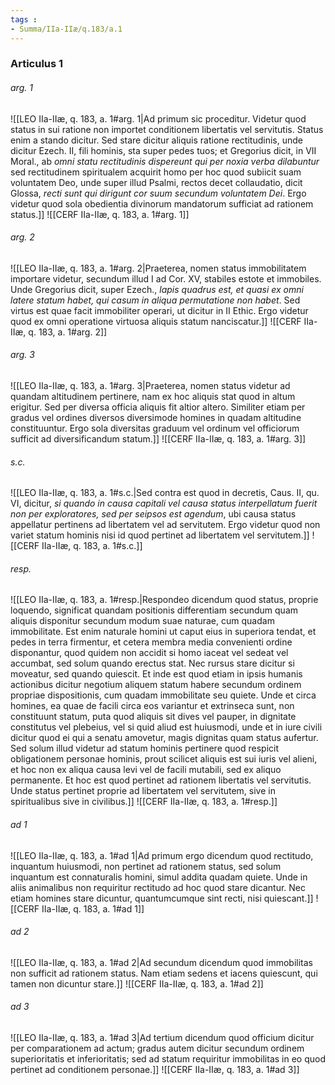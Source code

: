 ```yaml
---
tags : 
- Summa/IIa-IIæ/q.183/a.1
---
```


### Articulus 1

###### arg. 1
![[LEO IIa-IIæ, q. 183, a. 1#arg. 1|Ad primum sic proceditur. Videtur quod status in sui ratione non importet conditionem libertatis vel servitutis. Status enim a stando dicitur. Sed stare dicitur aliquis ratione rectitudinis, unde dicitur Ezech. II, fili hominis, sta super pedes tuos; et Gregorius dicit, in VII Moral., ab *omni statu rectitudinis dispereunt qui per noxia verba dilabuntur* sed rectitudinem spiritualem acquirit homo per hoc quod subiicit suam voluntatem Deo, unde super illud Psalmi, rectos decet collaudatio, dicit Glossa, *recti sunt qui dirigunt cor suum secundum voluntatem Dei*. Ergo videtur quod sola obedientia divinorum mandatorum sufficiat ad rationem status.]]
![[CERF IIa-IIæ, q. 183, a. 1#arg. 1]]

###### arg. 2
![[LEO IIa-IIæ, q. 183, a. 1#arg. 2|Praeterea, nomen status immobilitatem importare videtur, secundum illud I ad Cor. XV, stabiles estote et immobiles. Unde Gregorius dicit, super Ezech., *lapis quadrus est, et quasi ex omni latere statum habet, qui casum in aliqua permutatione non habet*. Sed virtus est quae facit immobiliter operari, ut dicitur in II Ethic. Ergo videtur quod ex omni operatione virtuosa aliquis statum nanciscatur.]]
![[CERF IIa-IIæ, q. 183, a. 1#arg. 2]]

###### arg. 3
![[LEO IIa-IIæ, q. 183, a. 1#arg. 3|Praeterea, nomen status videtur ad quandam altitudinem pertinere, nam ex hoc aliquis stat quod in altum erigitur. Sed per diversa officia aliquis fit altior altero. Similiter etiam per gradus vel ordines diversos diversimode homines in quadam altitudine constituuntur. Ergo sola diversitas graduum vel ordinum vel officiorum sufficit ad diversificandum statum.]]
![[CERF IIa-IIæ, q. 183, a. 1#arg. 3]]

###### s.c.
![[LEO IIa-IIæ, q. 183, a. 1#s.c.|Sed contra est quod in decretis, Caus. II, qu. VI, dicitur, *si quando in causa capitali vel causa status interpellatum fuerit non per exploratores, sed per seipsos est agendum*, ubi causa status appellatur pertinens ad libertatem vel ad servitutem. Ergo videtur quod non variet statum hominis nisi id quod pertinet ad libertatem vel servitutem.]]
![[CERF IIa-IIæ, q. 183, a. 1#s.c.]]

###### resp.
![[LEO IIa-IIæ, q. 183, a. 1#resp.|Respondeo dicendum quod status, proprie loquendo, significat quandam positionis differentiam secundum quam aliquis disponitur secundum modum suae naturae, cum quadam immobilitate. Est enim naturale homini ut caput eius in superiora tendat, et pedes in terra firmentur, et cetera membra media convenienti ordine disponantur, quod quidem non accidit si homo iaceat vel sedeat vel accumbat, sed solum quando erectus stat. Nec rursus stare dicitur si moveatur, sed quando quiescit. Et inde est quod etiam in ipsis humanis actionibus dicitur negotium aliquem statum habere secundum ordinem propriae dispositionis, cum quadam immobilitate seu quiete. Unde et circa homines, ea quae de facili circa eos variantur et extrinseca sunt, non constituunt statum, puta quod aliquis sit dives vel pauper, in dignitate constitutus vel plebeius, vel si quid aliud est huiusmodi, unde et in iure civili dicitur quod ei qui a senatu amovetur, magis dignitas quam status aufertur. Sed solum illud videtur ad statum hominis pertinere quod respicit obligationem personae hominis, prout scilicet aliquis est sui iuris vel alieni, et hoc non ex aliqua causa levi vel de facili mutabili, sed ex aliquo permanente. Et hoc est quod pertinet ad rationem libertatis vel servitutis. Unde status pertinet proprie ad libertatem vel servitutem, sive in spiritualibus sive in civilibus.]]
![[CERF IIa-IIæ, q. 183, a. 1#resp.]]

###### ad 1
![[LEO IIa-IIæ, q. 183, a. 1#ad 1|Ad primum ergo dicendum quod rectitudo, inquantum huiusmodi, non pertinet ad rationem status, sed solum inquantum est connaturalis homini, simul addita quadam quiete. Unde in aliis animalibus non requiritur rectitudo ad hoc quod stare dicantur. Nec etiam homines stare dicuntur, quantumcumque sint recti, nisi quiescant.]]
![[CERF IIa-IIæ, q. 183, a. 1#ad 1]]

###### ad 2
![[LEO IIa-IIæ, q. 183, a. 1#ad 2|Ad secundum dicendum quod immobilitas non sufficit ad rationem status. Nam etiam sedens et iacens quiescunt, qui tamen non dicuntur stare.]]
![[CERF IIa-IIæ, q. 183, a. 1#ad 2]]

###### ad 3
![[LEO IIa-IIæ, q. 183, a. 1#ad 3|Ad tertium dicendum quod officium dicitur per comparationem ad actum; gradus autem dicitur secundum ordinem superioritatis et inferioritatis; sed ad statum requiritur immobilitas in eo quod pertinet ad conditionem personae.]]
![[CERF IIa-IIæ, q. 183, a. 1#ad 3]]


